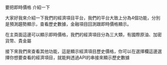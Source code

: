 要把即時價格
介紹一下

大家好我來介紹一下我們的經濟項目平台，我們的平台大致上分為4個功能，分別是預測趨勢顯示，查看歷史數據，金融項目回測跟即時價格顯示。

在主頁面這邊可以顯示即時價格，我們的經濟項目分為三大類，有國際原油、加密貨幣、貴金屬

接下來我們來查看其他功能，這是顯示經濟項目歷史價格，你可以在選擇欄這邊選擇你想要查看的經濟項目，就能夠透過API的串接來顯示歷史數據

